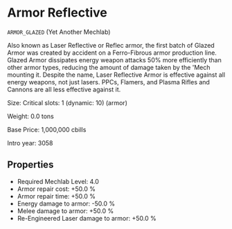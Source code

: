 # Armor Reflective

`ARMOR_GLAZED` (Yet Another Mechlab)

Also known as Laser Reflective or Reflec armor, the first batch of Glazed Armor was created by accident on a Ferro-Fibrous armor production line.
Glazed Armor dissipates energy weapon attacks 50% more efficiently than other armor types, reducing the amount of damage taken by the 'Mech mounting it. Despite the name, Laser Reflective Armor is effective against all energy weapons, not just lasers. PPCs, Flamers, and Plasma Rifles and Cannons are all less effective against it.

Size: Critical slots: 1 (dynamic: 10) (armor)

Weight: 0.0 tons

Base Price: 1,000,000 cbills

Intro year: 3058

## Properties
* Required Mechlab Level: 4.0 
* Armor repair cost: +50.0 %
* Armor repair time: +50.0 %
* Energy damage to armor: -50.0 %
* Melee damage to armor: +50.0 %
* Re-Engineered Laser damage to armor: +50.0 %
